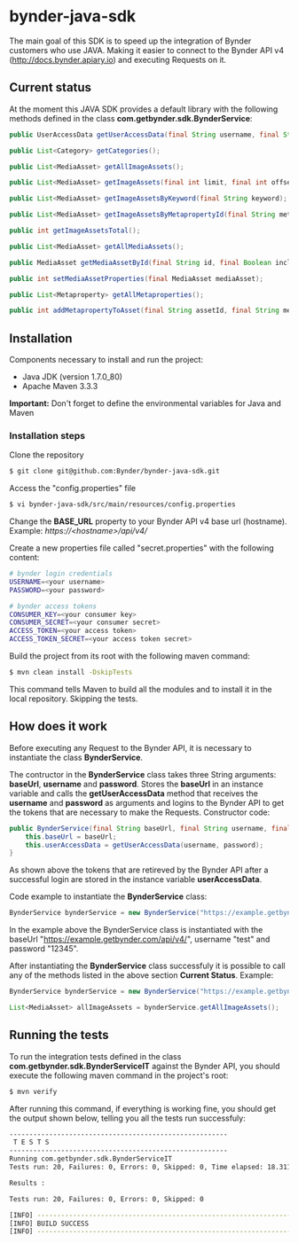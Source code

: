 # bynder-java-sdk

The main goal of this SDK is to speed up the integration of Bynder customers who use JAVA. Making it easier to connect to the Bynder API v4 (http://docs.bynder.apiary.io) and executing Requests on it.

## Current status

At the moment this JAVA SDK provides a default library with the following methods defined in the class <b>com.getbynder.sdk.BynderService</b>:

```java
public UserAccessData getUserAccessData(final String username, final String password);

public List<Category> getCategories();

public List<MediaAsset> getAllImageAssets();

public List<MediaAsset> getImageAssets(final int limit, final int offset);

public List<MediaAsset> getImageAssetsByKeyword(final String keyword);

public List<MediaAsset> getImageAssetsByMetapropertyId(final String metapropertyId);

public int getImageAssetsTotal();

public List<MediaAsset> getAllMediaAssets();

public MediaAsset getMediaAssetById(final String id, final Boolean includeVersions);

public int setMediaAssetProperties(final MediaAsset mediaAsset);

public List<Metaproperty> getAllMetaproperties();

public int addMetapropertyToAsset(final String assetId, final String metapropertyId, final String... optionsIds);
```

## Installation

Components necessary to install and run the project:
* Java JDK (version 1.7.0_80)
* Apache Maven 3.3.3

<b>Important:</b> Don't forget to define the environmental variables for Java and Maven

### Installation steps
Clone the repository
```bash
$ git clone git@github.com:Bynder/bynder-java-sdk.git
```
Access the "config.properties" file
```bash
$ vi bynder-java-sdk/src/main/resources/config.properties
```

Change the <b>BASE_URL</b> property to your Bynder API v4 base url (hostname).
Example: <i>https://&lt;hostname&gt;/api/v4/</i>

Create a new properties file called "secret.properties" with the following content:
```bash
# bynder login credentials
USERNAME=<your username>
PASSWORD=<your password>

# bynder access tokens
CONSUMER_KEY=<your consumer key>
CONSUMER_SECRET=<your consumer secret>
ACCESS_TOKEN=<your access token>
ACCESS_TOKEN_SECRET=<your access token secret>
```

Build the project from its root with the following maven command:
```bash
$ mvn clean install -DskipTests
```
This command tells Maven to build all the modules and to install it in the local repository. Skipping the tests.

## How does it work
Before executing any Request to the Bynder API, it is necessary to instantiate the class <b>BynderService</b>.

The contructor in the <b>BynderService</b> class takes three String arguments: <b>baseUrl</b>, <b>username</b> and <b>password</b>. Stores the <b>baseUrl</b> in an instance variable and calls the <b>getUserAccessData</b> method that receives the <b>username</b> and <b>password</b> as arguments and logins to the Bynder API to get the tokens that are necessary to make the Requests. Constructor code:

```java
public BynderService(final String baseUrl, final String username, final String password) throws OAuthMessageSignerException, OAuthExpectationFailedException, OAuthCommunicationException, ClientProtocolException, IOException, URISyntaxException {
    this.baseUrl = baseUrl;
    this.userAccessData = getUserAccessData(username, password);
}
```
As shown above the tokens that are retireved by the Bynder API after a successful login are stored in the instance variable <b>userAccessData</b>.

Code example to instantiate the <b>BynderService</b> class:
```java
BynderService bynderService = new BynderService("https://example.getbynder.com/api/v4/", "test", "12345");
```
In the example above the BynderService class is instantiated with the baseUrl "https://example.getbynder.com/api/v4/", username "test" and password "12345".

After instantiating the <b>BynderService</b> class successfuly it is possible to call any of the methods listed in the above section <b>Current Status</b>. Example:

```java
BynderService bynderService = new BynderService("https://example.getbynder.com/api/v4/", "test", "12345");

List<MediaAsset> allImageAssets = bynderService.getAllImageAssets();
```

## Running the tests
To run the integration tests defined in the class <b>com.getbynder.sdk.BynderServiceIT</b> against the Bynder API, you should execute the following maven command in the project's root:
```bash
$ mvn verify
```
After running this command, if everything is working fine, you should get the output shown below, telling you all the tests run successfuly:
```bash
-------------------------------------------------------
 T E S T S
-------------------------------------------------------
Running com.getbynder.sdk.BynderServiceIT
Tests run: 20, Failures: 0, Errors: 0, Skipped: 0, Time elapsed: 18.311 sec - in com.getbynder.sdk.BynderServiceIT

Results :

Tests run: 20, Failures: 0, Errors: 0, Skipped: 0

[INFO] ------------------------------------------------------------------------
[INFO] BUILD SUCCESS
[INFO] ------------------------------------------------------------------------
```

